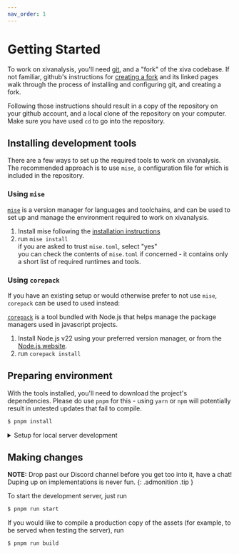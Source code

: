 ```yaml
---
nav_order: 1
---
```


# Getting Started

To work on xivanalysis, you'll need [git], and a "fork" of the xiva codebase. If
not familiar, github's instructions for [creating a fork] and its linked pages
walk through the process of installing and configuring git, and creating a fork.

[git]: https://git-scm.com/
[creating a fork]: https://docs.github.com/en/pull-requests/collaborating-with-pull-requests/working-with-forks/fork-a-repo

Following those instructions should result in a copy of the repository on your
github account, and a local clone of the repository on your computer. Make sure
you have used `cd` to go into the repository.

## Installing development tools

There are a few ways to set up the required tools to work on xivanalysis. The
recommended approach is to use `mise`, a configuration file for which is
included in the repository.

### Using `mise`

[`mise`][mise] is a version manager for languages and toolchains, and can be
used to set up and manage the environment required to work on xivanalysis.

1. Install mise following the [installation instructions]
2. run `mise install`<br>
   if you are asked to trust `mise.toml`, select "yes"<br>
	 you can check the contents of `mise.toml` if concerned - it contains only a
	 short list of required runtimes and tools.

[mise]: https://mise.jdx.dev/
[installation instructions]: https://mise.jdx.dev/installing-mise.html

### Using `corepack`

If you have an existing setup or would otherwise prefer to not use `mise`,
`corepack` can be used to used instead:

[`corepack`][corepack] is a tool bundled with Node.js that helps manage the
package managers used in javascript projects.

1. Install Node.js v22 using your preferred version manager, or from the
   [Node.js website].
2. run `corepack install`

[corepack]: https://nodejs.org/docs/latest-v22.x/api/corepack.html
[Node.js website]: https://nodejs.org/en/download

## Preparing environment

With the tools installed, you'll need to download the project's dependencies.
Please do use `pnpm` for this - using `yarn` or `npm` will potentially result in
untested updates that fail to compile.

```bash
$ pnpm install
```

<details markdown="1">
<summary>Setup for local server development</summary>

If you are configuring the [server] locally, you can configure the xivanalysis
client to use it for API requests.

To do so, create an `.env.local` file containing the following:

```
REACT_APP_FFLOGS_V1_BASE_URL=[server_url]/proxy/fflogs/
```

[server]: https://github.com/xivanalysis/server

</details>

## Making changes

**NOTE:** Drop past our Discord channel before you get too into it, have a chat! Duping up on implementations is never fun.
{: .admonition .tip }

To start the development server, just run

```bash
$ pnpm run start
```

If you would like to compile a production copy of the assets (for example, to be served when testing the server), run

```bash
$ pnpm run build
```
